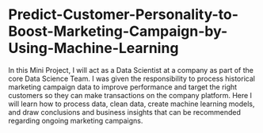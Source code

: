 # Predict-Customer-Personality-to-Boost-Marketing-Campaign-by-Using-Machine-Learning

In this Mini Project, I will act as a Data Scientist at a company as part of the core Data Science Team. I was given the responsibility to process historical marketing campaign data to improve performance and target the right customers so they can make transactions on the company platform. Here I will learn how to process data, clean data, create machine learning models, and draw conclusions and business insights that can be recommended regarding ongoing marketing campaigns.

